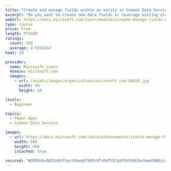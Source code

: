 ```yaml
---
title: "Create and manage fields within an entity in Common Data Service"
excerpt: "Do you want to create new data fields or leverage exiting standardized fields for your business solutions?  This module will show you how to manage or create new fields within an entity in Common Data Service."
webUrl: https://docs.microsoft.com/learn/modules/create-manage-fields-within-entity/
type: course
price: Free
length: PT1H3M
ratings:
  count: 330
  average: 4.5545454
heat: 29

provider:
  name: Microsoft Learn
  domain: microsoft.com
  images:
    - url: /assets/images/organizations/microsoft.com-50x50.jpg
      width: 50
      height: 50

levels:
  - Beginner

topics:
  - Power Apps
  - Common Data Service

images:
  - url: https://docs.microsoft.com/learn/achievements/create-manage-fields-within-entity-social.png
    width: 800
    height: 400
    isCached: true

secured: "WQDIRnbvQOZXcNlFVyctKhwq978VM/HTvPoTFQfqXPSUfUUU3wtAmnFABDzLvQAcxe1iEWnIRD5L3GTYDhZbcKK1i+X6xcuv8rDEQADdXoS3zY7Gr4lzt678dJk+nJ/Jh8x129RWLijVGmam6ASqhDaTO+qD7v3/cWaxn3UUXx1SEzHWM6Bacyvmi2OHF1Nw5CG1/akTPuaoa1m+WS5J+fmJDhXJcFuWmzcJziXYWdVm4A+8+xy2SAuPhm3lY0aDoAtj2L/iLfPTyKxGjuVB0ukIcEYL4hjtC9mbm+XzLBlM9+eyinpBI7LAtFh8u2UdSzrJOy6N2gZ5DlQBecG0Z8lhZn5plmegiPNpY8MeGJ7OtHjzVfPOjYM3Q9cUbz6Nn3Pww395tX1vBCjzz8p6Kkt3Aij2YtnVsIvCOENX+tY=;Axdh+yG6qTSdFSwaiM/1dw=="
---
```


